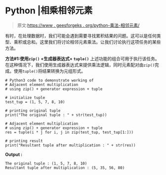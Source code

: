 # Python |相乘相邻元素

> 原文:[https://www . geesforgeks . org/python-乘法-相邻元素/](https://www.geeksforgeeks.org/python-multiply-adjacent-elements/)

有时，在处理数据时，我们可能会遇到需要寻找累积结果的问题。这可以是任何类型、乘积或总和。这里我们将讨论相邻元素乘法。让我们讨论执行这项任务的某些方法。

**方法#1:使用`zip()` +生成器表达式+ `tuple()`**
上述功能的组合可用于执行该任务。在这种情况下，我们使用生成器表达式来提供乘法逻辑，同时元素配对由`zip()`完成。使用`tuple()`将结果转换为元组形式。

```
# Python3 code to demonstrate working of
# Adjacent element multiplication
# using zip() + generator expression + tuple

# initialize tuple
test_tup = (1, 5, 7, 8, 10)

# printing original tuple
print("The original tuple : " + str(test_tup))

# Adjacent element multiplication
# using zip() + generator expression + tuple
res = tuple(i * j for i, j in zip(test_tup, test_tup[1:]))

# printing result
print("Resultant tuple after multiplication : " + str(res))
```

**Output :**

```
The original tuple : (1, 5, 7, 8, 10)
Resultant tuple after multiplication : (5, 35, 56, 80)

```